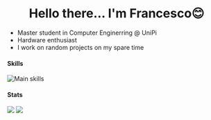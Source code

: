 <h1 align="center">Hello there... I'm Francesco😊</h1>

- Master student in Computer Enginerring @ UniPi
- Hardware enthusiast
- I work on random projects on my spare time

#### Skills
![Main skills](https://skillicons.dev/icons?i=cpp,py,mysql,html,js,java,kotlin)

#### Stats
  <img src="https://github-readme-stats.vercel.app/api?username=Fr4nKB&show_icons=true&hide=issues&theme=dark"/>
  <img src="https://github-readme-stats.vercel.app/api/top-langs/?username=Fr4nKB&layout=compact&hide=jupyter%20notebook&theme=dark" align="top" />
